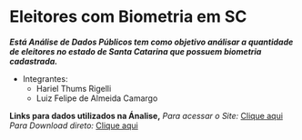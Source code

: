 # Eleitores com Biometria em SC
 
 
  **_Está Análise de Dados Públicos tem como objetivo análisar a quantidade de eleitores no estado de Santa Catarina que possuem biometria cadastrada._**

* Integrantes:
   * Hariel Thums Rigelli
   * Luiz Felipe de Almeida Camargo

**Links para dados utilizados na Ánalise,**
*Para acessar o Site:* [Clique aqui](https://www.tse.jus.br/eleicoes/estatisticas/repositorio-de-dados-eleitorais-1)
*Para Download direto:* [Clique aqui](https://cdn.tse.jus.br/estatistica/sead/odsele/perfil_eleitor_secao/perfil_eleitor_secao_ATUAL_SC.zip)
